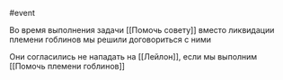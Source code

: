 #event

Во время выполнения задачи [[Помочь совету]] вместо ликвидации племени гоблинов мы решили договориться с ними

Они согласились не нападать на [[Лейлон]], если мы выполним [[Помочь племени гоблинов]]

